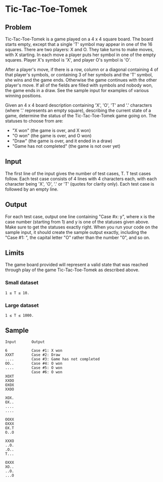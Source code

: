 # Tic-Tac-Toe-Tomek

## Problem

Tic-Tac-Toe-Tomek is a game played on a 4 x 4 square board. The board starts
empty, except that a single 'T' symbol may appear in one of the 16 squares.
There are two players: X and O. They take turns to make moves, with X starting.
In each move a player puts her symbol in one of the empty squares. Player X's
symbol is 'X', and player O's symbol is 'O'.

After a player's move, if there is a row, column or a diagonal containing 4 of
that player's symbols, or containing 3 of her symbols and the 'T' symbol, she
wins and the game ends. Otherwise the game continues with the other player's
move. If all of the fields are filled with symbols and nobody won, the game ends
in a draw. See the sample input for examples of various winning positions.

Given an 4 x 4 board description containing 'X', 'O', 'T' and '.' characters
(where '.' represents an empty square), describing the current state of a game,
determine the status of the Tic-Tac-Toe-Tomek game going on. The statuses to
choose from are:

* "X won" (the game is over, and X won)
* "O won" (the game is over, and O won)
* "Draw" (the game is over, and it ended in a draw)
* "Game has not completed" (the game is not over yet)

## Input

The first line of the input gives the number of test cases, T. T test cases
follow. Each test case consists of 4 lines with 4 characters each, with each
character being 'X', 'O', '.' or 'T' (quotes for clarity only). Each test case
is followed by an empty line.

## Output

For each test case, output one line containing "Case #x: y", where x is the case
number (starting from 1) and y is one of the statuses given above. Make sure to
get the statuses exactly right. When you run your code on the sample input, it
should create the sample output exactly, including the "Case #1: ", the capital
letter "O" rather than the number "0", and so on.

## Limits

The game board provided will represent a valid state that was reached through
play of the game Tic-Tac-Toe-Tomek as described above.

### Small dataset

    1 ≤ T ≤ 10.

### Large dataset

    1 ≤ T ≤ 1000.

## Sample

    Input       Output

    6           Case #1: X won
    XXXT        Case #2: Draw
    ....        Case #3: Game has not completed
    OO..        Case #4: O won
    ....        Case #5: O won
                Case #6: O won
    XOXT
    XXOO
    OXOX
    XXOO

    XOX.
    OX..
    ....
    ....

    OOXX
    OXXX
    OX.T
    O..O

    XXXO
    ..O.
    .O..
    T...

    OXXX
    XO..
    ..O.
    ...O
